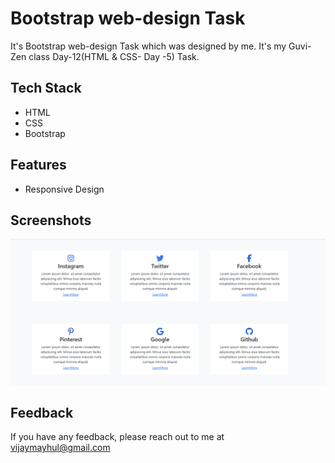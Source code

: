 
# Bootstrap web-design Task

It's Bootstrap web-design Task which was designed by me. It's my Guvi-Zen class Day-12(HTML & CSS- Day -5) Task.

## Tech Stack

- HTML
- CSS
- Bootstrap


## Features

- Responsive Design


## Screenshots

![App Screenshot](demo.png)


## Feedback

If you have any feedback, please reach out to me at vijaymayhul@gmail.com

